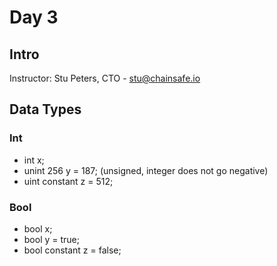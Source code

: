 # Day 3

## Intro
Instructor: Stu Peters, CTO - stu@chainsafe.io


## Data Types

### Int
* int x;
* unint 256 y = 187; (unsigned, integer does not go negative)
* uint constant z = 512;

### Bool
* bool x;
* bool y = true;
* bool constant z = false;

### 

